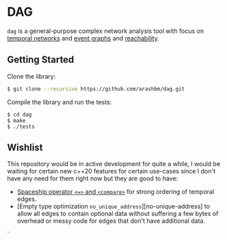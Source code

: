 # DAG
`dag` is a general-purpose complex network analysis tool with focus on [temporal
networks][temp] and [event graphs][event] and [reachability][out-component].

[temp]: https://arxiv.org/abs/1108.1780
[event]: https://arxiv.org/abs/1709.05647
[out-component]: https://arxiv.org/abs/1908.11831


## Getting Started

Clone the library:
```bash
$ git clone --recursive https://github.com/arashbm/dag.git
```

Compile the library and run the tests:
```
$ cd dag
$ make
$ ./tests
```

## Wishlist

This repository would be in active development for quite a while, I would be
waiting for certain new c++20 features for certain use-cases since I don't have
any need for them right now but they are good to have:

* [Spaceship operator `<=>` and `<compare>`][spaceship] for strong ordering of
  temporal edges.
* [Empty type optimization `no_unique_address`][no-unique-address] to allow
  all edges to contain optional data without suffering a few bytes of overhead
  or messy code for edges that don't have additional data.

[spaceship]: https://en.cppreference.com/w/cpp/language/default_comparisons
[no-unique-adress]: https://en.cppreference.com/w/cpp/language/attributes/no_unique_address
`
